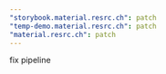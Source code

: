 ```yaml
---
"storybook.material.resrc.ch": patch
"temp-demo.material.resrc.ch": patch
"material.resrc.ch": patch
---
```


fix pipeline
